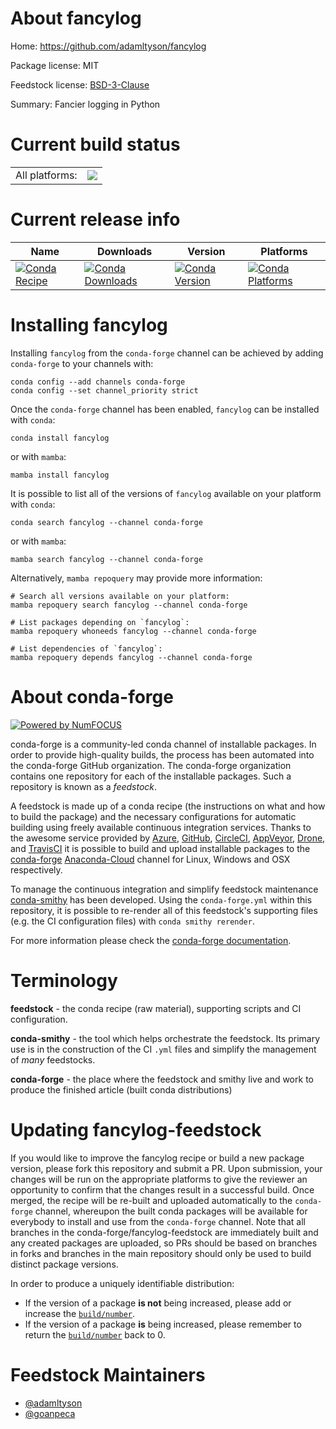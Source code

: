 About fancylog
==============

Home: https://github.com/adamltyson/fancylog

Package license: MIT

Feedstock license: [BSD-3-Clause](https://github.com/conda-forge/fancylog-feedstock/blob/main/LICENSE.txt)

Summary: Fancier logging in Python

Current build status
====================


<table><tr><td>All platforms:</td>
    <td>
      <a href="https://dev.azure.com/conda-forge/feedstock-builds/_build/latest?definitionId=15183&branchName=main">
        <img src="https://dev.azure.com/conda-forge/feedstock-builds/_apis/build/status/fancylog-feedstock?branchName=main">
      </a>
    </td>
  </tr>
</table>

Current release info
====================

| Name | Downloads | Version | Platforms |
| --- | --- | --- | --- |
| [![Conda Recipe](https://img.shields.io/badge/recipe-fancylog-green.svg)](https://anaconda.org/conda-forge/fancylog) | [![Conda Downloads](https://img.shields.io/conda/dn/conda-forge/fancylog.svg)](https://anaconda.org/conda-forge/fancylog) | [![Conda Version](https://img.shields.io/conda/vn/conda-forge/fancylog.svg)](https://anaconda.org/conda-forge/fancylog) | [![Conda Platforms](https://img.shields.io/conda/pn/conda-forge/fancylog.svg)](https://anaconda.org/conda-forge/fancylog) |

Installing fancylog
===================

Installing `fancylog` from the `conda-forge` channel can be achieved by adding `conda-forge` to your channels with:

```
conda config --add channels conda-forge
conda config --set channel_priority strict
```

Once the `conda-forge` channel has been enabled, `fancylog` can be installed with `conda`:

```
conda install fancylog
```

or with `mamba`:

```
mamba install fancylog
```

It is possible to list all of the versions of `fancylog` available on your platform with `conda`:

```
conda search fancylog --channel conda-forge
```

or with `mamba`:

```
mamba search fancylog --channel conda-forge
```

Alternatively, `mamba repoquery` may provide more information:

```
# Search all versions available on your platform:
mamba repoquery search fancylog --channel conda-forge

# List packages depending on `fancylog`:
mamba repoquery whoneeds fancylog --channel conda-forge

# List dependencies of `fancylog`:
mamba repoquery depends fancylog --channel conda-forge
```


About conda-forge
=================

[![Powered by
NumFOCUS](https://img.shields.io/badge/powered%20by-NumFOCUS-orange.svg?style=flat&colorA=E1523D&colorB=007D8A)](https://numfocus.org)

conda-forge is a community-led conda channel of installable packages.
In order to provide high-quality builds, the process has been automated into the
conda-forge GitHub organization. The conda-forge organization contains one repository
for each of the installable packages. Such a repository is known as a *feedstock*.

A feedstock is made up of a conda recipe (the instructions on what and how to build
the package) and the necessary configurations for automatic building using freely
available continuous integration services. Thanks to the awesome service provided by
[Azure](https://azure.microsoft.com/en-us/services/devops/), [GitHub](https://github.com/),
[CircleCI](https://circleci.com/), [AppVeyor](https://www.appveyor.com/),
[Drone](https://cloud.drone.io/welcome), and [TravisCI](https://travis-ci.com/)
it is possible to build and upload installable packages to the
[conda-forge](https://anaconda.org/conda-forge) [Anaconda-Cloud](https://anaconda.org/)
channel for Linux, Windows and OSX respectively.

To manage the continuous integration and simplify feedstock maintenance
[conda-smithy](https://github.com/conda-forge/conda-smithy) has been developed.
Using the ``conda-forge.yml`` within this repository, it is possible to re-render all of
this feedstock's supporting files (e.g. the CI configuration files) with ``conda smithy rerender``.

For more information please check the [conda-forge documentation](https://conda-forge.org/docs/).

Terminology
===========

**feedstock** - the conda recipe (raw material), supporting scripts and CI configuration.

**conda-smithy** - the tool which helps orchestrate the feedstock.
                   Its primary use is in the construction of the CI ``.yml`` files
                   and simplify the management of *many* feedstocks.

**conda-forge** - the place where the feedstock and smithy live and work to
                  produce the finished article (built conda distributions)


Updating fancylog-feedstock
===========================

If you would like to improve the fancylog recipe or build a new
package version, please fork this repository and submit a PR. Upon submission,
your changes will be run on the appropriate platforms to give the reviewer an
opportunity to confirm that the changes result in a successful build. Once
merged, the recipe will be re-built and uploaded automatically to the
`conda-forge` channel, whereupon the built conda packages will be available for
everybody to install and use from the `conda-forge` channel.
Note that all branches in the conda-forge/fancylog-feedstock are
immediately built and any created packages are uploaded, so PRs should be based
on branches in forks and branches in the main repository should only be used to
build distinct package versions.

In order to produce a uniquely identifiable distribution:
 * If the version of a package **is not** being increased, please add or increase
   the [``build/number``](https://docs.conda.io/projects/conda-build/en/latest/resources/define-metadata.html#build-number-and-string).
 * If the version of a package **is** being increased, please remember to return
   the [``build/number``](https://docs.conda.io/projects/conda-build/en/latest/resources/define-metadata.html#build-number-and-string)
   back to 0.

Feedstock Maintainers
=====================

* [@adamltyson](https://github.com/adamltyson/)
* [@goanpeca](https://github.com/goanpeca/)

